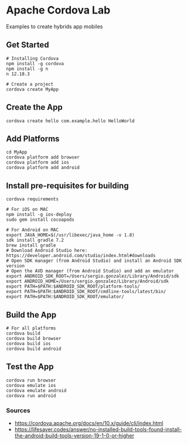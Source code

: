 # Apache Cordova Lab
Examples to create hybrids app mobiles

## Get Started
```shell
# Installing Cordova
npm install -g cordova
npm install -g n
n 12.18.3

# Create a project
cordova create MyApp
```

## Create the App
```shell
cordova create hello com.example.hello HelloWorld
```

## Add Platforms
```shell
cd MyApp
cordova platform add browser
cordova platform add ios
cordova platform add android
```

## Install pre-requisites for building
```shell
cordova requirements

# For iOS on MAC
npm install -g ios-deploy
sudo gem install cocoapods

# For Android on MAC
export JAVA_HOME=$(/usr/libexec/java_home -v 1.8)
sdk install gradle 7.2
brew install gradle
# Download Android Studio here: https://developer.android.com/studio/index.html#downloads
# Open SDK manager (from Android Studio) and install an Android SDK version
# Open the AVD manager (from Android Studio) and add an emulator
export ANDROID_SDK_ROOT=/Users/sergio.gonzalez/Library/Android/sdk
export ANDROID_HOME=/Users/sergio.gonzalez/Library/Android/sdk
export PATH=$PATH:$ANDROID_SDK_ROOT/platform-tools/
export PATH=$PATH:$ANDROID_SDK_ROOT/cmdline-tools/latest/bin/
export PATH=$PATH:$ANDROID_SDK_ROOT/emulator/
```

## Build the App
```shell
# For all platforms
cordova build
cordova build browser
cordova build ios
cordova build android
```

## Test the App
```shell
cordova run browser
cordova emulate ios
cordova emulate android
cordova run android
```

### Sources
- https://cordova.apache.org/docs/en/10.x/guide/cli/index.html 
- https://lifesaver.codes/answer/no-installed-build-tools-found-install-the-android-build-tools-version-19-1-0-or-higher
